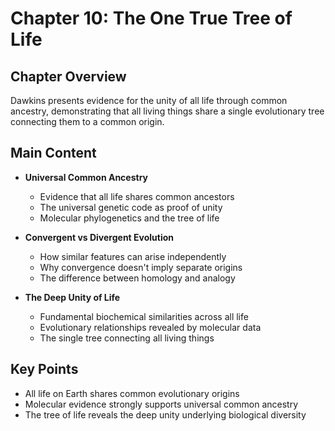 # Chapter 10: The One True Tree of Life

## Chapter Overview
Dawkins presents evidence for the unity of all life through common ancestry, demonstrating that all living things share a single evolutionary tree connecting them to a common origin.

## Main Content
- **Universal Common Ancestry**
  - Evidence that all life shares common ancestors
  - The universal genetic code as proof of unity
  - Molecular phylogenetics and the tree of life

- **Convergent vs Divergent Evolution**
  - How similar features can arise independently
  - Why convergence doesn't imply separate origins
  - The difference between homology and analogy

- **The Deep Unity of Life**
  - Fundamental biochemical similarities across all life
  - Evolutionary relationships revealed by molecular data
  - The single tree connecting all living things

## Key Points
- All life on Earth shares common evolutionary origins
- Molecular evidence strongly supports universal common ancestry
- The tree of life reveals the deep unity underlying biological diversity